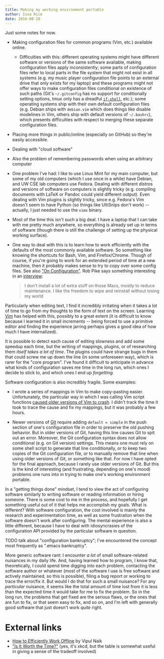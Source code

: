 ```yaml
---
title: Making my working environment portable
author: Issa Rice
date: 2016-08-28
---
```


Just some notes for now.

-   Making configuration files for common programs (Vim, etc.) available
    online.
    -   Difficulties with this: different operating systems might have
        different software or versions of the same software available, making
        configuration files apply inconsistently; some parts of configuration
        files refer to local parts in the file system that might not exist in
        all systems (e.g. my music player configuration file points to an
        external drive that only exists for my laptop) and these programs might
        not offer ways to make configuration files conditional on existence of
        such paths (Git's `~/.gitconfig` has no support for conditionally
        setting options, tmux only has a dreadful
        [`if-shell`](https://shapeshed.com/custom-vim-bindings-in-tmux-2-4/),
        etc.); some operating systems ship with their own default
        configuration files (e.g. Debian ships with `debian.vim` which does
        things like disable modelines in Vim, others ship with default versions
        of `~/.bashrc`), which presents difficulties with respect to merging
        these separate configuration files.
-   Placing more things in public/online (especially on GitHub) so they're
    easily accessible.
-   Dealing with "cloud software"
-   Also the problem of remembering passwords when using an arbitrary computer
-   One problem I've had: I like to use Linux Mint for my main computer, but
    some of my old computers (which I use once in a while) have Debian, and UW
    CSE lab computers use Fedora. Dealing with different distros and versions
    of software on computers is slightly tricky (e.g. compiling documents with
    LaTeX or Pandoc could yield different output). Even dealing with Vim
    plugins is slightly tricky, since e.g. Fedora's Vim doesn't seem to have
    Python (so things like UltiSnips don't work) -- actually, I just needed to
    use the `vimx` binary.
-   Most of the time this isn't such a big deal. I have a laptop that I can
    take with me pretty much anywhere, so everything is already set up in terms
    of software (though there is still the challenge of setting up the physical
    working surface).
-   One way to deal with this is to learn how to work efficiently with the
    defaults of the most commonly available software.
    So something like knowing the shortcuts for Bash, Vim, and Firefox/Chrome.
    Though of course, if you're going to work for an extended period of time at
    a new machine, then it probably makes sense to try to copy over some config
    files.
    See also ["On Configuration"](http://sstephenson.us/posts/on-configuration).
    Rob Pike says something interesting in an
    [interview](https://usesthis.com/interviews/rob.pike/):

    > I don't install a lot of extra stuff on those Macs, mostly to reduce
    > maintenance. I like the freedom to wipe and reinstall without losing my
    > world

  <!-- * The [principle of temporal locality][loc] says that the same values are accessed frequently. In terms of web URLs, this means that if I visit each of Facebook and Gmail once, then Firefox will remember a much larger fraction of the -->

Particularly when editing text, I find it incredibly irritating when it takes a
lot of time to go from my thoughts to the form of text on the screen.
Learning [Vim](wiki/vim.md) has helped with this, possibly to a great extent
(it is difficult to know because I learned it in small increments -- being
forced to use a primitive editor and finding the experience jarring perhaps
gives a good idea of how much I have internalized).

It is possible to detect each cause of editing slowness and add some speedup
each time, but the writing of mappings, plugins, or of researching them *itself
takes a lot of time*.
The plugins could have strange bugs in them that could screw me up down the
line (in some unforeseen way), which is rarer for the "core program".
I've found it difficult to anticipate in advance what kinds of configuration
saves me time in the long run, which ones I decide to stick to, and which ones
I end up *forgetting*.

Software configuration is also incredibly fragile.
Some examples:

- I wrote a series of mappings in Vim to make copy-pasting easier.
  Unfortunately, the particular way in which I was calling Vim script functions
  [caused older versions of Vim to crash](https://github.com/riceissa/vim-cuaccp/blob/595787e9e9a0ee68143fedb4124fedb663f7d1d1/plugin/cuaccp.vim#L17-L24).
  I didn't track the time it took to trace the cause and fix my mappings, but
  it was probably a few hours.
  <!-- rewrite: Was spending these few hours in frustration to make copy-pasting using this
  mapping not crash Vim so that I would save time each time I copy-pasted
  something in older versions of Vim and save myself from minor frustration
  each time I copy-pasted worth it? -->

- Newer versions of [Git](wiki/git.md) require adding `default = simple` in the
  push section of one's configuration file in order to preserve the old pushing
  behavior.
  But in older versions of Git, having this line causes Git to spit out an
  error.
  Moreover, the Git configuration syntax does not allow conditional (e.g. on
  Git version) settings.
  This means one must rely on some shell script to generate that line
  conditionally, or to keep two copies of the Git configuration file, or to
  manually remove that line when using older versions of Git, or something like
  that.
  For now I have opted for the final approach, because I rarely use older
  versions of Git.
  But this is the kind of interesting (and frustrating, depending on one's
  mood) problems one runs into in trying to make one's working environment
  portable.

In a "getting things done" mindset, I tend to view the act of configuring
software similarly to writing software or reading information or hiring
someone.
There is some cost to me in the process, and hopefully I get something useful
out of it that helps me accomplish my goals.
What is different?
With software configuration, the cost involved is mainly the research and
experimentation time, as well as some frustration when the software doesn't
work after configuring.
The mental experience is also a little different, because I have to deal with
idiosyncrasies of the configuration API provided by the particular software in
question.

TODO talk about "configuration bankruptcy"; I've encountered the concept most
frequently as ".emacs bankruptcy".

More generic software rant: I encounter *a lot* of small software-related
nuisances in my daily life.
And, having learned how to program, I know that, theoretically, I could spend
time digging into each problem, contacting the software author or whatever
(most of the software I use is free software and actively maintained, so this
is possible), filing a bug report or working to trace the error/fix it.
But would I do that for such a small nuisance?
For any *particular* nuisance, it seems like the total amount of time lost from
it is less than the expected time it would take for me to fix the problem.
So in the long run, the problems that get fixed are the serious flaws, or the
ones that are fun to fix, or that seem easy to fix, and so on, and I'm left
with generally good software that just doesn't work *quite* right.

# External links

-   [How to Efficiently Work Offline](http://www.wikihow.com/Efficiently-Work-Offline) by Vipul Naik
-   ["Is It Worth the Time?"](https://xkcd.com/1205/) (yes, it's xkcd, but the
    table is somewhat useful in giving a sense of the tradeoff involved)

[loc]: https://en.wikipedia.org/wiki/Locality_of_reference
